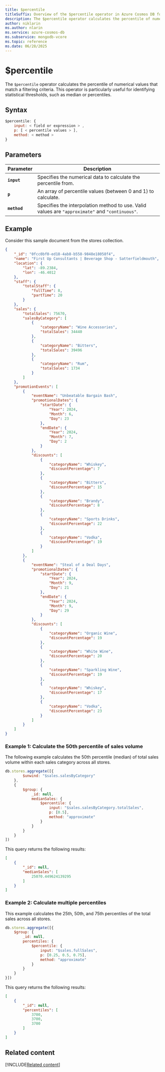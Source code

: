 ```yaml
---
title: $percentile
titleSuffix: Overview of the $percentile operator in Azure Cosmos DB for MongoDB (vCore)
description: The $percentile operator calculates the percentile of numerical values that match a filtering criteria
author: niklarin
ms.author: nlarin
ms.service: azure-cosmos-db
ms.subservice: mongodb-vcore
ms.topic: reference
ms.date: 06/28/2025
---
```


# $percentile

The `$percentile` operator calculates the percentile of numerical values that match a filtering criteria. This operator is particularly useful for identifying statistical thresholds, such as median or percentiles.

## Syntax

```javascript
$percentile: {
    input: < field or expression > ,
    p: [ < percentile values > ],
    method: < method >
}
```

## Parameters  

| Parameter | Description |
| --- | --- |
| **`input`** | Specifies the numerical data to calculate the percentile from. |
| **`p`** | An array of percentile values (between 0 and 1) to calculate. |
| **`method`** | Specifies the interpolation method to use. Valid values are `"approximate"` and `"continuous"`. |

## Example

Consider this sample document from the stores collection.

```json
{
    "_id": "0fcc0bf0-ed18-4ab8-b558-9848e18058f4",
    "name": "First Up Consultants | Beverage Shop - Satterfieldmouth",
    "location": {
        "lat": -89.2384,
        "lon": -46.4012
    },
    "staff": {
        "totalStaff": {
            "fullTime": 8,
            "partTime": 20
        }
    },
    "sales": {
        "totalSales": 75670,
        "salesByCategory": [
            {
                "categoryName": "Wine Accessories",
                "totalSales": 34440
            },
            {
                "categoryName": "Bitters",
                "totalSales": 39496
            },
            {
                "categoryName": "Rum",
                "totalSales": 1734
            }
        ]
    },
    "promotionEvents": [
        {
            "eventName": "Unbeatable Bargain Bash",
            "promotionalDates": {
                "startDate": {
                    "Year": 2024,
                    "Month": 6,
                    "Day": 23
                },
                "endDate": {
                    "Year": 2024,
                    "Month": 7,
                    "Day": 2
                }
            },
            "discounts": [
                {
                    "categoryName": "Whiskey",
                    "discountPercentage": 7
                },
                {
                    "categoryName": "Bitters",
                    "discountPercentage": 15
                },
                {
                    "categoryName": "Brandy",
                    "discountPercentage": 8
                },
                {
                    "categoryName": "Sports Drinks",
                    "discountPercentage": 22
                },
                {
                    "categoryName": "Vodka",
                    "discountPercentage": 19
                }
            ]
        },
        {
            "eventName": "Steal of a Deal Days",
            "promotionalDates": {
                "startDate": {
                    "Year": 2024,
                    "Month": 9,
                    "Day": 21
                },
                "endDate": {
                    "Year": 2024,
                    "Month": 9,
                    "Day": 29
                }
            },
            "discounts": [
                {
                    "categoryName": "Organic Wine",
                    "discountPercentage": 19
                },
                {
                    "categoryName": "White Wine",
                    "discountPercentage": 20
                },
                {
                    "categoryName": "Sparkling Wine",
                    "discountPercentage": 19
                },
                {
                    "categoryName": "Whiskey",
                    "discountPercentage": 17
                },
                {
                    "categoryName": "Vodka",
                    "discountPercentage": 23
                }
            ]
        }
    ]
}
```

### Example 1: Calculate the 50th percentile of sales volume

The following example calculates the 50th percentile (median) of total sales volume within each sales category across all stores.

```javascript
db.stores.aggregate([{
        $unwind: "$sales.salesByCategory"
    },
    {
        $group: {
            _id: null,
            medianSales: {
                $percentile: {
                    input: "$sales.salesByCategory.totalSales",
                    p: [0.5],
                    method: "approximate"
                }
            }
        }
    }
])
```

This query returns the following results:

```json
[
    {
        "_id": null,
        "medianSales": [
            25070.449624139295
        ]
    }
]
```

### Example 2: Calculate multiple percentiles

This example calculates the 25th, 50th, and 75th percentiles of the total sales across all stores.

```javascript
db.stores.aggregate([{
    $group: {
        _id: null,
        percentiles: {
            $percentile: {
                input: "$sales.fullSales",
                p: [0.25, 0.5, 0.75],
                method: "approximate"
            }
        }
    }
}])
```

This query returns the following results:

```json
[
    {
        "_id": null,
        "percentiles": [
            3700,
            3700,
            3700
        ]
    }
]
```

## Related content

[!INCLUDE[Related content](../includes/related-content.md)]
